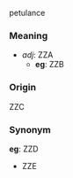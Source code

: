 petulance
### Meaning
+ _adj_: ZZA
    + __eg__: ZZB

### Origin

ZZC

### Synonym

__eg__: ZZD

+ ZZE


